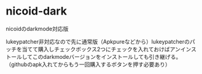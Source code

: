 # nicoid-dark
nicoidのdarkmode対応版

lukeypatcher非対応なので先に通常版（Apkpureなどから）lukeypatcherのパッチを当てて購入しチェックボックス2つにチェックを入れておけばアンインストールしてこのdarkmodeバージョンをインストールしても引き継げる。
（githubのapk入れてからもう一回購入するボタンを押す必要あり）
